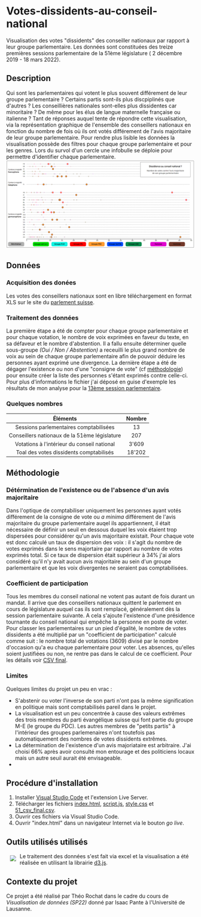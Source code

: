 # Votes-dissidents-au-conseil-national
Visualisation des votes "dissidents" des conseiller nationaux par rapport à leur groupe parlementaire. Les données sont constituées des treize premières sessions parlementaire de la 51ème législature ( 2 décembre 2019 - 18 mars 2022).

## Description
Qui sont les parlementaires qui votent le plus souvent différement de leur groupe parlementaire ? Certains partis sont-ils plus discpiplinés que d'autres ? Les conseillières nationales sont-elles plus dissidentes car minoritaire ? De même pour les élus de langue maternelle française ou italienne ? Tant de réponses auquel tente de répondre cette visualisation, via la représentation graphique de l'ensemble des conseillers nationaux en fonction du nombre de fois où ils ont votés différement de l'avis majoritaire de leur groupe parlementaire. Pour rendre plus lisible les données la visualisation possède des filtres pour chaque groupe parlementaire et pour les genres. Lors du survol d'un cercle une infobulle se déploie pour permettre d'identifier chaque parlementaire. 
![alt text](img/img1.PNG "exemple")


## Données
### Acquisition des donées
Les votes des conseillers nationaux sont en libre téléchargement en format XLS sur le site du [parlement suisse](https://www.parlament.ch/fr/ratsbetrieb/abstimmungen/abstimmung-nr-xls).

### Traitement des données
La première étape a été de compter pour chaque groupe parlementaire et pour chaque votation, le nombre de voix exprimées en faveur du texte, en sa défaveur et le nombre d'abstention. Il a fallu ensuite déterminer quelle sous-groupe _(Oui / Non / Abstention)_ a receuilli le plus grand nombre de voix au sein de chaque groupe parlementaire afin de pouvoir déduire les personnes ayant exprimé une divergence. La dernière étape a été de dégager l'existence ou non d'une "consigne de vote" (cf [méthodologie](#Méthodologie)) pour ensuite créer la liste des personnes s'étant exprimés contre celle-ci. 
Pour plus d'informations le fichier j'ai déposé en guise d'exemple les résultats de mon analyse pour la [13ème session parlementaire](5113_prêt.xlsb.xlsx).

### Quelques nombres 
| Éléments | Nombre |
|:--------:|:------:|
|Sessions parlementaires comptabilisées |13     |
|Conseillers nationaux de la 51ème législature|207     |
|Votations à l'intérieur du conseil national|3'609     |
|Toal des votes dissidents comptabilisés    |18'202      |

## Méthodologie
### Détérmination de l'existence ou de l'absence d'un avis majoritaire 
Dans l'optique de comptabiliser uniquement les personnes ayant votés différement de la consigne de vote ou _a minima_ différement de l'avis majoritaire du groupe parlementaire auqel ils appartiennent, il était nécessaire de définir un seuil en dessous duquel les voix étaient trop dispersées pour considérer qu'un avis majoritaire existait. Pour chaque vote est donc calculé un taux de dispersion des voix : il s'agit du nombre de votes exprimés dans le sens majortaire par rapport au nombre de votes exprimés total. Si ce taux de dispersion était supérieur à 34% j'ai alors considéré qu'il n'y avait aucun avis majoritaire au sein d'un groupe parlementaire et que les voix divergentes ne seraient pas comptabilisées.

### Coefficient de participation
Tous les membres du conseil national ne votent pas autant de fois durant un mandat. Il arrive que des conseillers nationaux quittent le parlement en cours de législature auquel cas ils sont remplacé, généralement dès la session parlementaire suivante. A cela s'ajoute l'existence d'une présidence tournante du conseil national qui empêche la personne en poste de voter. Pour classer les parlementaires sur un pied d'égalité, le nombre de votes dissidents a été multiplié par un "coefficient de participation" calculé comme suit : le nombre total de votations (3609) divisé par le nombre d'occasion qu'a eu chaque parlementaire pour voter. Les absences, qu'elles soient justifiées ou non, ne rentre pas dans le calcul de ce coefficient. Pour les détails voir [CSV final](51_csv_final.csv).

### Limites
Quelques limites du projet un peu en vrac :
  - S'abstenir ou voter l'inverse de son parti n'ont pas la même signification en politique mais sont comptabilisés pareil dans le projet.
  - La visualisation est un peu concentrée à cause des valeurs extrêmes des trois membres du parti évangélique suisse qui font partie du groupe M-E (le groupe du PDC). Les autres membres de "petits partis" à l'intérieur des groupes parlemenaires n'ont toutefois pas automatiquement des nombres de votes dissidents extrêmes. 
  - La détermination de l'existence d'un avis majoriataire est arbitraire. J'ai choisi 66% après avoir consulté mon entourage et des politiciens locaux mais un autre seuil aurait été envisageable. 
  - 

## Procédure d'installation
1. Installer [Visual Studio Code](https://code.visualstudio.com/) et l'extension Live Server.
2. Télécharger les fichiers [index.html](index.html), [script.js](script.js), [style.css](style.css) et [51_csv_final.csv](Données/51_csv_final.csv).
3. Ouvrir ces fichiers via Visual Studio Code.
4. Ouvrir "index.html" dans un navigateur Internet via le bouton _go live_.

## Outils utilisés utilisés
<a href="https://d3js.org"><img src="https://d3js.org/logo.svg" align="left" hspace="10" vspace="6"></a>
Le traitement des données s'est fait via excel et la visualisation a été réalisée en utilisant la librairie [d3.js](https://d3js.org/).

## Contexte du projet
Ce projet a été réalisé par Théo Rochat dans le cadre du cours de _Visualisation de données (SP22)_ donné par Isaac Pante à l'Université de Lausanne.
